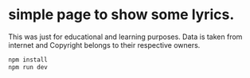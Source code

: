 # simple page to show some lyrics.

This was just for educational and learning purposes.
Data is taken from internet and Copyright belongs to their respective owners.

```bash
npm install
npm run dev
```
